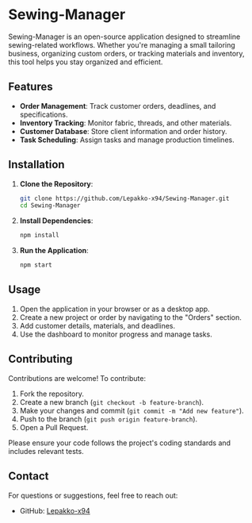 # Sewing-Manager

Sewing-Manager is an open-source application designed to streamline sewing-related workflows. Whether you're managing a small tailoring business, organizing custom orders, or tracking materials and inventory, this tool helps you stay organized and efficient.

## Features

- **Order Management**: Track customer orders, deadlines, and specifications.
- **Inventory Tracking**: Monitor fabric, threads, and other materials.
- **Customer Database**: Store client information and order history.
- **Task Scheduling**: Assign tasks and manage production timelines.

## Installation

1. **Clone the Repository**:

   ```bash
   git clone https://github.com/Lepakko-x94/Sewing-Manager.git
   cd Sewing-Manager
   ```

2. **Install Dependencies**:

   ```bash
   npm install
   ```

3. **Run the Application**:

   ```bash
   npm start
   ```

## Usage

1. Open the application in your browser or as a desktop app.
2. Create a new project or order by navigating to the "Orders" section.
3. Add customer details, materials, and deadlines.
4. Use the dashboard to monitor progress and manage tasks.

## Contributing

Contributions are welcome! To contribute:

1. Fork the repository.
2. Create a new branch (`git checkout -b feature-branch`).
3. Make your changes and commit (`git commit -m "Add new feature"`).
4. Push to the branch (`git push origin feature-branch`).
5. Open a Pull Request.

Please ensure your code follows the project's coding standards and includes relevant tests.

## Contact

For questions or suggestions, feel free to reach out:

- GitHub: [Lepakko-x94](https://github.com/Lepakko-x94)